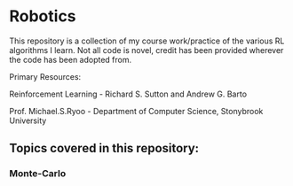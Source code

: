 # Robotics
This repository is a collection of my course work/practice of the various RL algorithms I learn. Not all code is novel, credit has been provided wherever the code has been adopted from. 

Primary Resources: 

Reinforcement Learning - Richard S. Sutton and Andrew G. Barto

Prof. Michael.S.Ryoo - Department of Computer Science, Stonybrook University

## Topics covered in this repository: 
### Monte-Carlo
